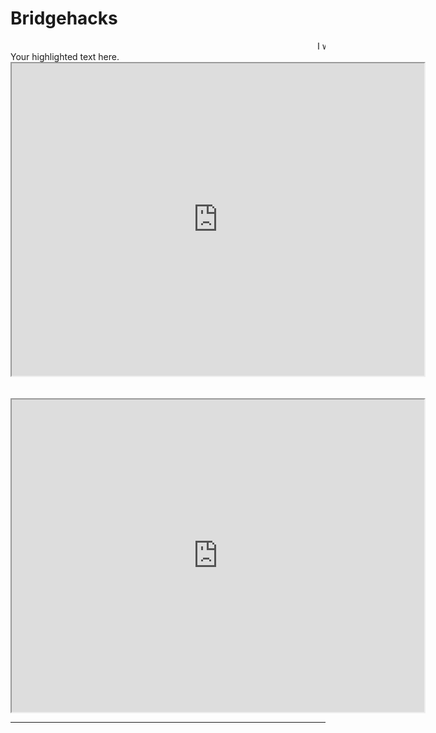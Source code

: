 # Bridgehacks
<html>
    <head>
        <title>My Great Game</title>
    </head>
    <body>

   
   
<div>
    <marquee>I wanna scroll with it, baby!</marquee>
    <span >Your highlighted text here.</span>
    <iframe src="https://playcanv.as/p/61fb1da9/" height="500" width="660">
    </iframe>
</div>
<br>

<div>
    <iframe src="https://playcanv.as/p/61fb1da9/" height="500" width="660">
    </iframe>
</div>
<hr>

   </body>
</html>

